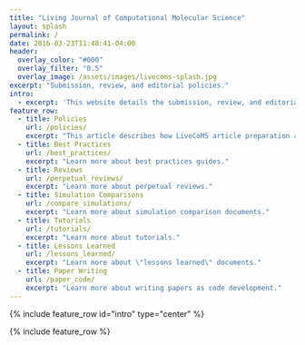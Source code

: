 ```yaml
---
title: "Living Journal of Computational Molecular Science"
layout: splash
permalink: /
date: 2016-03-23T11:48:41-04:00
header:
  overlay_color: "#000"
  overlay_filter: "0.5"
  overlay_image: /assets/images/livecoms-splash.jpg
excerpt: "Submission, review, and editorial policies."
intro: 
  - excerpt: 'This website details the submission, review, and editorial policies of LiveCoMS, the Living Journal of Computational Molecular Science. Please visit [www.livecomsjournal.org](www.livecomsjournal.org) for more information.'
feature_row:
  - title: Policies
    url: /policies/
    excerpt: "This article describes how LiveCoMS article preparation and submission work, as well as giving details of the review process, revisions, authorship, and other aspects."
  - title: Best Practices
    url: /best_practices/
    excerpt: "Learn more about best practices guides."
  - title: Reviews
    url: /perpetual_reviews/
    excerpt: "Learn more about perpetual reviews."
  - title: Simulation Comparisons
    url: /compare_simulations/
    excerpt: "Learn more about simulation comparison documents."
  - title: Tutorials
    url: /tutorials/
    excerpt: "Learn more about tutorials."
  - title: Lessons Learned
    url: /lessons_learned/
    excerpt: "Learn more about \"lessons learned\" documents."
  - title: Paper Writing
    url: /paper_code/
    excerpt: "Learn more about writing papers as code development."
---
```


{% include feature_row id="intro" type="center" %}

{% include feature_row %}
